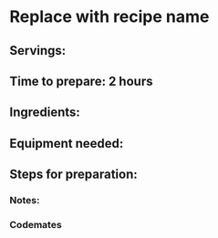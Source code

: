 # Replace with recipe name

## Servings: 

## Time to prepare: 2 hours

## Ingredients:


## Equipment needed:


## Steps for preparation:



### Notes:



### Codemates #
